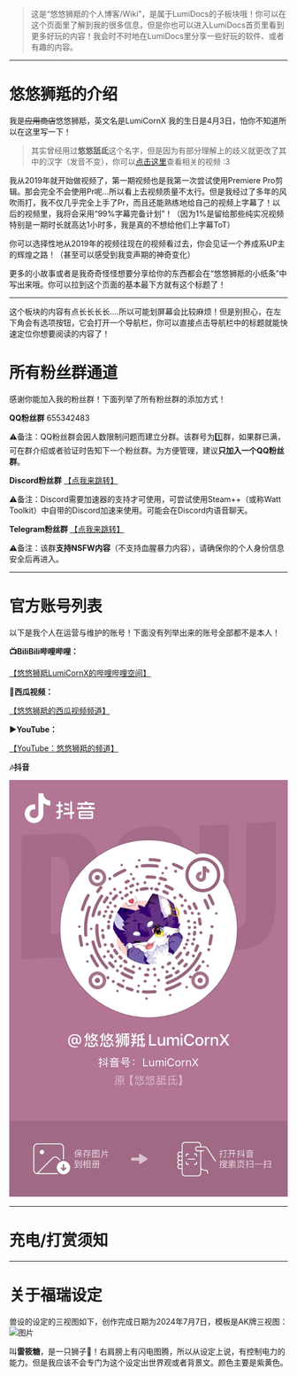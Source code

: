 > 这是“悠悠狮羝的个人博客/Wiki”，是属于LumiDocs的子板块哦！你可以在这个页面里了解到我的很多信息，但是你也可以进入LumiDocs首页里看到更多好玩的内容！我会时不时地在LumiDocs里分享一些好玩的软件、或者有趣的内容。

------


# 悠悠狮羝的介绍

我是~~应用商店~~悠悠狮羝，英文名是LumiCornX
我的生日是4月3日，怕你不知道所以在这里写一下！


> 其实曾经用过**悠悠舐氐**这个名字，但是因为有部分理解上的歧义就更改了其中的汉字（发音不变），你可以[点击这里](https://search.bilibili.com/all?keyword=BV1Bo4y1X7EG)查看相关的视频 :3

我从2019年就开始做视频了，第一期视频也是我第一次尝试使用Premiere Pro剪辑。那会完全不会使用Pr呢...所以看上去视频质量不太行。但是我经过了多年的风吹雨打，我不仅几乎完全上手了Pr，而且还能熟练地给自己的视频上字幕了！以后的视频里，我将会采用“99%字幕完备计划”！（因为1%是留给那些纯实况视频特别是一期时长就高达1小时多，我是真的不想给他们上字幕ToT）

你可以选择性地从2019年的视频往现在的视频看过去，你会见证一个养成系UP主的辉煌之路！（甚至可以感受到我变声期的神奇变化）

更多的小故事或者是我奇奇怪怪想要分享给你的东西都会在“悠悠狮羝的小纸条”中写出来哦。你可以拉到这个页面的基本最下方就有这个标题了！






------

这个板块的内容有点长长长长....所以可能划屏幕会比较麻烦！但是别担心，在左下角会有选项按钮，它会打开一个导航栏，你可以直接点击导航栏中的标题就能快速定位你想要阅读的内容了！


# 所有粉丝群通道

感谢你能加入我的粉丝群！下面列举了所有粉丝群的添加方式！

**QQ粉丝群** 655342483

⚠️备注：QQ粉丝群会因人数限制问题而建立分群。该群号为1️⃣群，如果群已满，可在群介绍或者验证时告知下一个粉丝群。为方便管理，建议**只加入一个QQ粉丝群**。

**Discord粉丝群** [【点我来跳转】](https://discord.gg/Vey4HMc4Pa)

⚠️备注：Discord需要加速器的支持才可使用，可尝试使用Steam++（或称Watt Toolkit）中自带的Discord加速来使用。可能会在Discord内语音聊天。

**Telegram粉丝群** [【点我来跳转】](https://t.me/+xtNvib75aORlZDc1)

⚠️备注：该群**支持NSFW内容**（不支持血腥暴力内容），请确保你的个人身份信息安全后再进入。

------


# 官方账号列表

以下是我个人在运营与维护的账号！下面没有列举出来的账号全部都不是本人！

**📺BiliBili哔哩哔哩：**

[【悠悠狮羝LumiCornX的哔哩哔哩空间】](https://space.bilibili.com/234052228)

**🍉西瓜视频：**

[【悠悠狮羝的西瓜视频频道】](https://www.ixigua.com/home/97449691727)


**▶️YouTube：**

[【YouTube：悠悠狮羝的频道】](https://www.youtube.com/channel/UC1s9DbjIKiIJ7PStt6SN3Cg)

**🎶抖音**

![图片](assets/IMG_1.jpg)


------


# 充电/打赏须知


------

# 关于福瑞设定

兽设的设定的三视图如下，创作完成日期为2024年7月7日，模板是AK牌三视图：
![图片](assets/IMG_2.png)

叫**雷筱糖**，是一只狮子🦁！右肩膀上有闪电图腾，所以从设定上说，有控制电力的能力。但是我应该不会专门为这个设定出世界观或者背景文。颜色主要是紫黄色。